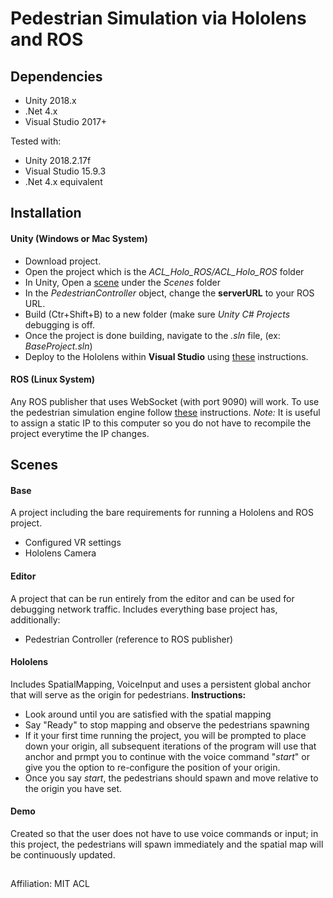 # Pedestrian Simulation via Hololens and ROS

## Dependencies
* Unity 2018.x
* .Net 4.x
* Visual Studio 2017+

Tested with:
* Unity 2018.2.17f
* Visual Studio 15.9.3
* .Net 4.x equivalent

## Installation

#### Unity (Windows or Mac System)
* Download project.
* Open the project which is the *ACL_Holo_ROS/ACL_Holo_ROS* folder
* In Unity, Open a [scene](#Scenes) under the *Scenes* folder
* In the *PedestrianController* object, change the **serverURL** to your ROS URL.
* Build (Ctr+Shift+B) to a new folder (make sure *Unity C# Projects* debugging is off.
* Once the project is done building, navigate to the *.sln* file, (ex: *BaseProject.sln*)
* Deploy to the Hololens within **Visual Studio** using [these](https://docs.microsoft.com/en-us/windows/mixed-reality/using-visual-studio) instructions.
#### ROS (Linux System)
Any ROS publisher that uses WebSocket (with port 9090) will work. To use the pedestrian simulation engine follow [these](https://github.com/blutjens/pedestrian_simulation) instructions. *Note:* It is useful to assign a static IP to this computer so you do not have to recompile the project everytime the IP changes.


## Scenes
#### Base 
A project including the bare requirements for running a Hololens and ROS project.
* Configured VR settings
* Hololens Camera
#### Editor
A project that can be run entirely from the editor and can be used for debugging network traffic. Includes everything base project has, additionally: 
* Pedestrian Controller (reference to ROS publisher)
####  Hololens
Includes SpatialMapping, VoiceInput and uses a persistent global anchor that will serve as the origin for pedestrians.
**Instructions:**
- Look around until you are satisfied with the spatial mapping
- Say "Ready" to stop mapping and observe the pedestrians spawning
- If it your first time running the project, you will be prompted to place down your origin, all subsequent iterations of the program will use that anchor and prmpt you to continue with the voice command "*start*" or give you the option to re-configure the position of your origin.
- Once you say *start*, the pedestrians should spawn and move relative to the origin you have set.
#### Demo
Created so that the user does not have to use voice commands or input; in this project, the pedestrians will spawn immediately and the spatial map will be continuously updated.
##
Affiliation: MIT ACL
